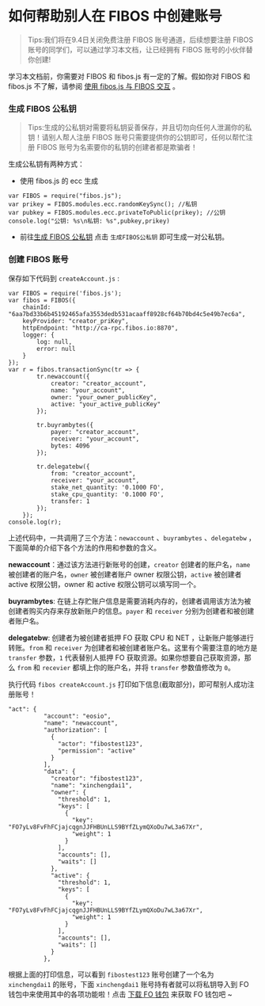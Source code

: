 # 如何帮助别人在 FIBOS 中创建账号

> Tips:我们将在9.4日关闭免费注册 FIBOS 账号通道，后续想要注册 FIBOS 账号的同学们，可以通过学习本文档，让已经拥有 FIBOS 账号的小伙伴替你创建!

学习本文档前，你需要对 FIBOS 和 fibos.js 有一定的了解。假如你对 FIBOS 和 fibos.js 不了解，请参阅 [使用 fibos.js 与 FIBOS 交互](../basic/fibosjs.md) 。

### 生成 FIBOS 公私钥

> Tips:生成的公私钥对需要将私钥妥善保存，并且切勿向任何人泄漏你的私钥！请别人帮人注册 FIBOS 账号只需要提供你的公钥即可，任何以帮忙注册 FIBOS 账号为名索要你的私钥的创建者都是欺骗者！

生成公私钥有两种方式：

- 使用 fibos.js 的 ecc 生成

```
var FIBOS = require("fibos.js");
var prikey = FIBOS.modules.ecc.randomKeySync(); //私钥
var pubkey = FIBOS.modules.ecc.privateToPublic(prikey); //公钥
console.log("公钥: %s\n私钥: %s",pubkey,prikey)
```

- 前往[生成 FIBOS 公私钥](http://103.80.170.107:8080/) 点击 `生成FIBOS公私钥` 即可生成一对公私钥。

### 创建 FIBOS 账号

保存如下代码到 `createAccount.js` :

```
var FIBOS = require('fibos.js');
var fibos = FIBOS({
	chainId: "6aa7bd33b6b45192465afa3553dedb531acaaff8928cf64b70bd4c5e49b7ec6a",
	keyProvider: "creator_priKey",
	httpEndpoint: "http://ca-rpc.fibos.io:8870",
	logger: {
		log: null,
		error: null
	}
});
var r = fibos.transactionSync(tr => {
		tr.newaccount({
			creator: "creator_account",
			name: "your_account",
			owner: "your_owner_publicKey",
			active: "your_active_publicKey"
		});

		tr.buyrambytes({
			payer: "creator_account",
			receiver: "your_account",
			bytes: 4096
		});

		tr.delegatebw({
			from: "creator_account",
			receiver: "your_account",
			stake_net_quantity: '0.1000 FO',
			stake_cpu_quantity: '0.1000 FO',
			transfer: 1
		});
	});
console.log(r);
```

上述代码中，一共调用了三个方法：`newaccount` 、`buyrambytes` 、`delegatebw`  ，下面简单的介绍下各个方法的作用和参数的含义。

**newaccount**：通过该方法进行新账号的创建，`creator` 创建者的账户名，`name` 被创建者的账户名，`owner` 被创建者账户 owner 权限公钥，`active` 被创建者 active 权限公钥，owner 和 active 权限公钥可以填写同一个。

**buyrambytes**: 在链上存贮账户信息是需要消耗内存的，创建者调用该方法为被创建者购买内存来存放新账户的信息。`payer` 和 `receiver`  分别为创建者和被创建者账户名。

**delegatebw**: 创建者为被创建者抵押 FO 获取 CPU 和 NET ，让新账户能够进行转账。`from` 和 `receiver` 为创建者和被创建者账户名。这里有个需要注意的地方是 `transfer` 参数，`1` 代表替别人抵押 FO 获取资源。如果你想要自己获取资源，那么 `from` 和 `recevier` 都填上你的账户名，并将  `transfer` 参数值修改为 `0`。

执行代码 `fibos createAccount.js` 打印如下信息(截取部分)，即可帮别人成功注册账号！

```
"act": {
          "account": "eosio",
          "name": "newaccount",
          "authorization": [
            {
              "actor": "fibostest123",
              "permission": "active"
            }
          ],
          "data": {
            "creator": "fibostest123",
            "name": "xinchengdai1",
            "owner": {
              "threshold": 1,
              "keys": [
                {
                  "key": "FO7yLv8FvFhFCjajcqgnJJFHBUnLLS9BYfZLymQXoDu7wL3a67Xr",
                  "weight": 1
                }
              ],
              "accounts": [],
              "waits": []
            },
            "active": {
              "threshold": 1,
              "keys": [
                {
                  "key": "FO7yLv8FvFhFCjajcqgnJJFHBUnLLS9BYfZLymQXoDu7wL3a67Xr",
                  "weight": 1
                }
              ],
              "accounts": [],
              "waits": []
            }
          },
```

 根据上面的打印信息，可以看到 `fibostest123` 账号创建了一个名为 `xinchengdai1` 的账号，下面 `xinchengdai1` 账号持有者就可以将私钥导入到 FO 钱包中来使用其中的各项功能啦！点击 [下载 FO 钱包](http://wallet.fo/) 来获取 FO 钱包吧 ~